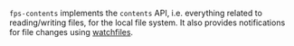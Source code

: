 `fps-contents` implements the `contents` API, i.e. everything related to reading/writing files, for the local file system. It also provides notifications for file changes using [watchfiles](https://github.com/samuelcolvin/watchfiles).
